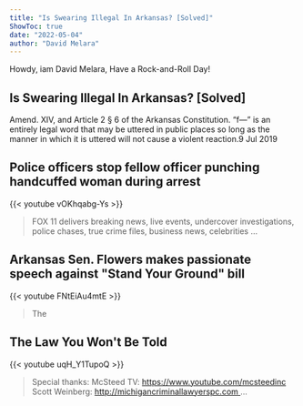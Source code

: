 ```yaml
---
title: "Is Swearing Illegal In Arkansas? [Solved]"
ShowToc: true 
date: "2022-05-04"
author: "David Melara" 
---
```


Howdy, iam David Melara, Have a Rock-and-Roll Day!
## Is Swearing Illegal In Arkansas? [Solved]
Amend. XIV, and Article 2 § 6 of the Arkansas Constitution. “f—” is an entirely legal word that may be uttered in public places so long as the manner in which it is uttered will not cause a violent reaction.9 Jul 2019

## Police officers stop fellow officer punching handcuffed woman during arrest
{{< youtube vOKhqabg-Ys >}}
>FOX 11 delivers breaking news, live events, undercover investigations, police chases, true crime files, business news, celebrities ...

## Arkansas Sen. Flowers makes passionate speech against "Stand Your Ground" bill
{{< youtube FNtEiAu4mtE >}}
>The 

## The Law You Won't Be Told
{{< youtube uqH_Y1TupoQ >}}
>Special thanks: McSteed TV: https://www.youtube.com/mcsteedinc Scott Weinberg: http://michigancriminallawyerspc.com ...

